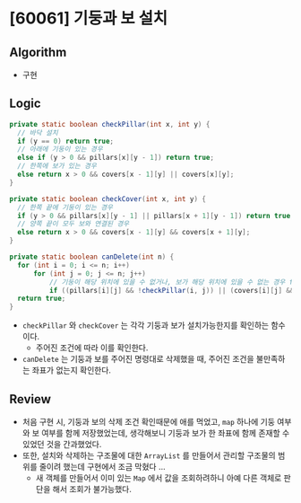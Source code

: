 # [60061] 기둥과 보 설치

## Algorithm
- 구현

## Logic

```java
private static boolean checkPillar(int x, int y) {
  // 바닥 설치
  if (y == 0) return true;
  // 아래에 기둥이 있는 경우
  else if (y > 0 && pillars[x][y - 1]) return true;
  // 한쪽에 보가 있는 경우
  else return x > 0 && covers[x - 1][y] || covers[x][y];
}

private static boolean checkCover(int x, int y) {
  // 한쪽 끝에 기둥이 있는 경우
  if (y > 0 && pillars[x][y - 1] || pillars[x + 1][y - 1]) return true;
  // 양쪽 끝이 모두 보와 연결된 경우
  else return x > 0 && covers[x - 1][y] && covers[x + 1][y];
}

private static boolean canDelete(int n) {
  for (int i = 0; i <= n; i++)
      for (int j = 0; j <= n; j++)
          // 기둥이 해당 위치에 있을 수 없거나, 보가 해당 위치에 있을 수 없는 경우 false
          if ((pillars[i][j] && !checkPillar(i, j)) || (covers[i][j] && !checkCover(i, j))) return false;
  return true;
}
```
- `checkPillar` 와 `checkCover` 는 각각 기둥과 보가 설치가능한지를 확인하는 함수이다.
  - 주어진 조건에 따라 이를 확인한다.
- `canDelete` 는 기둥과 보를 주어진 명령대로 삭제했을 때, 주어진 조건을 불만족하는 좌표가 없는지 확인한다.

## Review
- 처음 구현 시, 기둥과 보의 삭제 조건 확인때문에 애를 먹었고, `map` 하나에 기둥 여부와 보 여부를 함께 저장했었는데, 생각해보니 기둥과 보가 한 좌표에 함께 존재할 수 있었던 것을 간과했었다.
- 또한, 설치와 삭제하는 구조물에 대한 `ArrayList` 를 만들어서 관리할 구조물의 범위를 줄이려 했는데 구현에서 조금 막혔다 ...
  - 새 객체를 만들어서 이미 있는 `Map` 에서 값을 조회하려하니 아예 다른 객체로 판단을 해서 조회가 불가능했다.